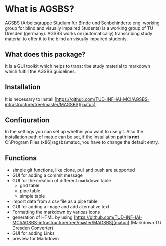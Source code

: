 # What is AGSBS?

AGSBS (Arbeitsgruppe Studium für Blinde und Sehbehinderte eng. working group for blind and visually impaired Students) is a working group of TU Dresden (germany). AGSBS works on (automatically) transcribing study material to offer it to the blind an visually impaired students.

## What does this package?
It is a GUI toolkit which helps to transcribe study material to markdown which fulfill the AGSBS guidelines.

## Installation
It is necessary to install [https://github.com/TUD-INF-IAI-MCI/AGSBS-infrastructure/tree/master/MAGSBS](matuc).

## Configuration
In the settings you can set up whether you want to use git.
Also the installation path of matuc can be set, if the installation path **is not** C:\\Program Files (x86)\\agsbs\\matuc, you have to change the default entry.

## Functions
- simple git functions, like clone, pull and push are supported
- GUI for adding a commit message
- GUI for the creation of different markdown table
  - grid table
  - pipe table
  - simple table
- import data from a csv file as a pipe table
- GUI for adding a image and add alternative text
- Formatting the markdown by various icons
- generation of HTML by using [https://github.com/TUD-INF-IAI-MCI/AGSBS-infrastructure/tree/master/MAGSBS](matuc) (Markdown TU Dresden Converter)
- GUI for adding Links
- preview for Markdown
